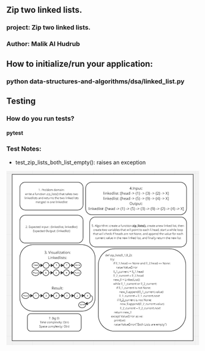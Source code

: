 ## Zip two linked lists.
### project: Zip two linked lists.
### Author: Malik Al Hudrub
## How to initialize/run your application:
### python data-structures-and-algorithms/dsa/linked_list.py
## Testing 
### How do you run tests?
#### pytest
### Test Notes:
 + test_zip_lists_both_list_empty(): raises an exception

![kthFromEnd](../assets/zip_lists.png)